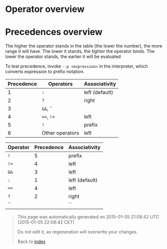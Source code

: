 # Operator overview

# Precedences overview

The higher the operator stands in the table (the lower the number), the more range it will have. The lower it stands, the tighter the operator binds. The lower the operator stands, the earlier it will be evaluated

To test precedence, invoke ````--p <expression>```` in the interpreter, which converts expression to prefix notation.

Precedence | Operators | Associativity
---------- | --------- | -------------
1 | ``:`` | left (default)
2 | ``?`` | right
3 | ``&&``, ``||`` | left
4 | ``==``, ``!=`` | left
5 | ``!`` | prefix
6 | Other operators | left



Operator | Precedence | Associativity
-------- | ---------- | -------------
``!`` | 5 | prefix
``!=`` | 4 | left
``&&`` | 3 | left
``:`` | 1 | left (default)
``==`` | 4 | left
``?`` | 2 | right
``||`` | 3 | left





> This page was automatically generated on 2015-01-05 21:08:42 UTC (2015-01-05 22:08:42 CET)
> 
> 
> Do not edit it, as regeneration will overwrite your changes.
> 
> 
> Back to [index](Index.md)